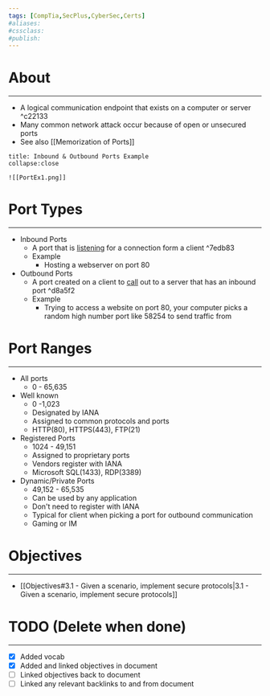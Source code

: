 ```yaml
---
tags: [CompTia,SecPlus,CyberSec,Certs]
#aliases:
#cssclass:
#publish:
---
```


# About
---
- A logical communication endpoint that exists on a computer or server ^c22133
- Many common network attack occur because of open or unsecured ports
- See also [[Memorization of Ports]]

```ad-example
title: Inbound & Outbound Ports Example
collapse:close

![[PortEx1.png]]
```

# Port Types
---
- Inbound Ports
	- A port that is <u>listening</u> for a connection form a client ^7edb83
	- Example
		- Hosting a webserver on port 80
- Outbound Ports
	- A port created on a client to <u>call</u> out to a server that has an inbound port ^d8a5f2
	- Example
		- Trying to access a website on port 80, your computer picks a random high number port like 58254 to send traffic from

# Port Ranges
---
- All ports
	- 0 - 65,635
- Well known
	- 0 -1,023
	- Designated by IANA
	- Assigned to common protocols and ports
	- HTTP(80), HTTPS(443), FTP(21)
- Registered Ports
	- 1024 - 49,151
	- Assigned to proprietary ports
	- Vendors register with IANA
	- Microsoft SQL(1433), RDP(3389)
- Dynamic/Private Ports
	- 49,152 - 65,535
	- Can be used by any application
	- Don't need to register with IANA
	- Typical for client when picking a port for outbound communication
	- Gaming or IM

# Objectives
---
- [[Objectives#3.1 - Given a scenario, implement secure protocols|3.1 - Given a scenario, implement secure protocols]]

# TODO (Delete when done)
---
- [x] Added vocab
- [x] Added and linked objectives in document
- [ ] Linked objectives back to document
- [ ] Linked any relevant backlinks to and from document